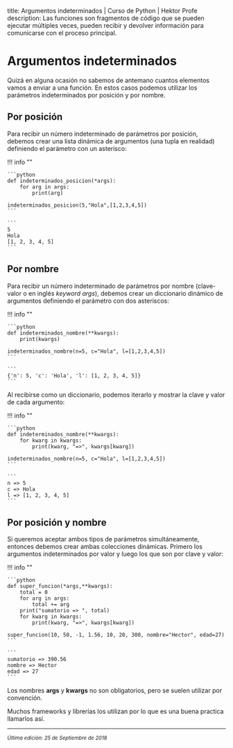 title: Argumentos indeterminados | Curso de Python | Hektor Profe
description: Las funciones son fragmentos de código que se pueden ejecutar múltiples veces, pueden recibir y devolver información para comunicarse con el proceso principal.

<style>

.admonition.note > .superfences-tabs > label:hover, .headerlink{
    color: #018dc5 !important;
}

.admonition.info{
    font-size: 100%;
}

.admonition.info label{
    font-size: 91%;
}

.admonition.note > .admonition-title {
    display: none;
}

</style>

# Argumentos indeterminados

Quizá en alguna ocasión no sabemos de antemano cuantos elementos vamos a enviar a una función. En estos casos podemos utilizar los parámetros indeterminados por posición y por nombre.

## Por posición

Para recibir un número indeterminado de parámetros por posición, debemos crear una lista dinámica de argumentos (una tupla en realidad) definiendo el parámetro con un asterisco:

!!! info "" 

    ```python
    def indeterminados_posicion(*args):
        for arg in args:
            print(arg)
        
    indeterminados_posicion(5,"Hola",[1,2,3,4,5])
    ```

    ```
    5
    Hola
    [1, 2, 3, 4, 5]
    ```

## Por nombre

Para recibir un número indeterminado de parámetros por nombre (clave-valor o en inglés *keyword args*), debemos crear un diccionario dinámico de argumentos definiendo el parámetro con dos asteriscos:

!!! info "" 

    ```python
    def indeterminados_nombre(**kwargs):
        print(kwargs)

    indeterminados_nombre(n=5, c="Hola", l=[1,2,3,4,5])   
    ```

    ```
    {'n': 5, 'c': 'Hola', 'l': [1, 2, 3, 4, 5]}
    ``` 

Al recibirse como un diccionario, podemos iterarlo y mostrar la clave y valor de cada argumento:

!!! info "" 

    ```python
    def indeterminados_nombre(**kwargs):
        for kwarg in kwargs:
            print(kwarg, "=>", kwargs[kwarg])
            
    indeterminados_nombre(n=5, c="Hola", l=[1,2,3,4,5])   
    ```

    ```
    n => 5
    c => Hola
    l => [1, 2, 3, 4, 5]
    ``` 

## Por posición y nombre

Si queremos aceptar ambos tipos de parámetros simultáneamente, entonces debemos crear ambas colecciones dinámicas. Primero los argumentos indeterminados por valor y luego los que son por clave y valor:

!!! info "" 

    ```python
    def super_funcion(*args,**kwargs):
        total = 0
        for arg in args:
            total += arg
        print("sumatorio => ", total)
        for kwarg in kwargs:
            print(kwarg, "=>", kwargs[kwarg])

    super_funcion(10, 50, -1, 1.56, 10, 20, 300, nombre="Hector", edad=27)
    ```

    ```
    sumatorio => 390.56
    nombre => Hector
    edad => 27
    ``` 

Los nombres **args** y **kwargs** no son obligatorios, pero se suelen utilizar por convención. 

Muchos frameworks y librerías los utilizan por lo que es una buena practica llamarlos así.

___
<small class="edited"><i>Última edición: 25 de Septiembre de 2018</i></small>